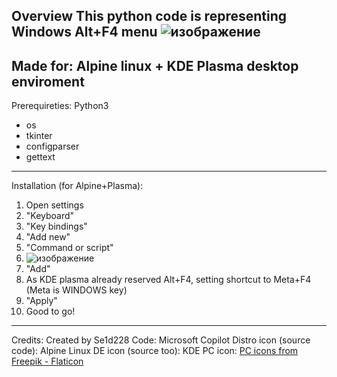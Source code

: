 Overview
This python code is representing Windows Alt+F4 menu
![изображение](https://github.com/user-attachments/assets/a1b99041-e56e-407e-8a0b-ff465bf8e27b)
----------
Made for:
Alpine linux + KDE Plasma desktop enviroment
----------
Prerequireties:
Python3
- os
- tkinter
- configparser
- gettext
----------
Installation (for Alpine+Plasma):
1) Open settings
2) "Keyboard"
3) "Key bindings"
4) "Add new"
5) "Command or script"
6) ![изображение](https://github.com/user-attachments/assets/380749d6-6780-471c-8cd9-4753f7549080)
7) "Add"
8) As KDE plasma already reserved Alt+F4, setting shortcut to Meta+F4 (Meta is WINDOWS key)
9) "Apply"
10) Good to go!
----------
Credits:
Created by Se1d228
Code: Microsoft Copilot
Distro icon (source code): Alpine Linux
DE icon (source too): KDE
PC icon: <a href="https://www.flaticon.com/ru/free-icons/" title="PC icons">PC icons from Freepik - Flaticon</a>
